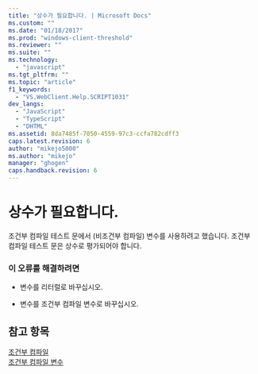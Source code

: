 ```yaml
---
title: "상수가 필요합니다. | Microsoft Docs"
ms.custom: ""
ms.date: "01/18/2017"
ms.prod: "windows-client-threshold"
ms.reviewer: ""
ms.suite: ""
ms.technology: 
  - "javascript"
ms.tgt_pltfrm: ""
ms.topic: "article"
f1_keywords: 
  - "VS.WebClient.Help.SCRIPT1031"
dev_langs: 
  - "JavaScript"
  - "TypeScript"
  - "DHTML"
ms.assetid: 8da7485f-7050-4559-97c3-ccfa782cdff3
caps.latest.revision: 6
author: "mikejo5000"
ms.author: "mikejo"
manager: "ghogen"
caps.handback.revision: 6
---
```

# 상수가 필요합니다.
조건부 컴파일 테스트 문에서 \(비조건부 컴파일\) 변수를 사용하려고 했습니다.  조건부 컴파일 테스트 문은 상수로 평가되어야 합니다.  
  
### 이 오류를 해결하려면  
  
-   변수를 리터럴로 바꾸십시오.  
  
-   변수를 조건부 컴파일 변수로 바꾸십시오.  
  
## 참고 항목  
 [조건부 컴파일](../../javascript/advanced/conditional-compilation-javascript.md)   
 [조건부 컴파일 변수](../../javascript/advanced/conditional-compilation-variables-javascript.md)